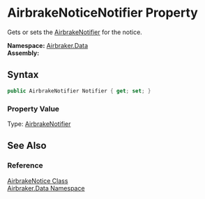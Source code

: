 AirbrakeNoticeNotifier Property
===============================
Gets or sets the [AirbrakeNotifier][1] for the notice.

**Namespace:** [Airbraker.Data][2]  
**Assembly:**

Syntax
------

```csharp
public AirbrakeNotifier Notifier { get; set; }
```

### Property Value
Type: [AirbrakeNotifier][1]

See Also
--------

### Reference
[AirbrakeNotice Class][3]  
[Airbraker.Data Namespace][2]  

[1]: ../AirbrakeNotifier/README.md
[2]: ../README.md
[3]: README.md